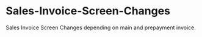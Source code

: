 # Sales-Invoice-Screen-Changes
Sales Invoice Screen Changes depending on main and prepayment invoice.
